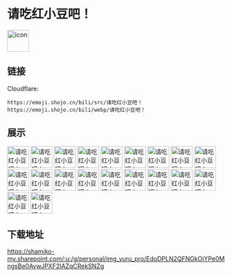 # 请吃红小豆吧！
<img src="https://emoji.shojo.cn/bili/src/请吃红小豆吧！/icon.png" width="50" height="50" alt="icon">

## 链接
Cloudflare:
```
https://emoji.shojo.cn/bili/src/请吃红小豆吧！
https://emoji.shojo.cn/bili/webp/请吃红小豆吧！
```
## 展示
<img src="https://emoji.shojo.cn/bili/src/请吃红小豆吧！/请吃红小豆吧！-wow.png" width="50" height="50" alt="请吃红小豆吧！-wow">
<img src="https://emoji.shojo.cn/bili/src/请吃红小豆吧！/请吃红小豆吧！-吃包.png" width="50" height="50" alt="请吃红小豆吧！-吃包">
<img src="https://emoji.shojo.cn/bili/src/请吃红小豆吧！/请吃红小豆吧！-倒地.png" width="50" height="50" alt="请吃红小豆吧！-倒地">
<img src="https://emoji.shojo.cn/bili/src/请吃红小豆吧！/请吃红小豆吧！-盯.png" width="50" height="50" alt="请吃红小豆吧！-盯">
<img src="https://emoji.shojo.cn/bili/src/请吃红小豆吧！/请吃红小豆吧！-翻白眼.png" width="50" height="50" alt="请吃红小豆吧！-翻白眼">
<img src="https://emoji.shojo.cn/bili/src/请吃红小豆吧！/请吃红小豆吧！-好难.png" width="50" height="50" alt="请吃红小豆吧！-好难">
<img src="https://emoji.shojo.cn/bili/src/请吃红小豆吧！/请吃红小豆吧！-喝水.png" width="50" height="50" alt="请吃红小豆吧！-喝水">
<img src="https://emoji.shojo.cn/bili/src/请吃红小豆吧！/请吃红小豆吧！-嘿嘿嘿.png" width="50" height="50" alt="请吃红小豆吧！-嘿嘿嘿">
<img src="https://emoji.shojo.cn/bili/src/请吃红小豆吧！/请吃红小豆吧！-开心.png" width="50" height="50" alt="请吃红小豆吧！-开心">
<img src="https://emoji.shojo.cn/bili/src/请吃红小豆吧！/请吃红小豆吧！-哭唧唧.png" width="50" height="50" alt="请吃红小豆吧！-哭唧唧">
<img src="https://emoji.shojo.cn/bili/src/请吃红小豆吧！/请吃红小豆吧！-略略略.png" width="50" height="50" alt="请吃红小豆吧！-略略略">
<img src="https://emoji.shojo.cn/bili/src/请吃红小豆吧！/请吃红小豆吧！-么么.png" width="50" height="50" alt="请吃红小豆吧！-么么">
<img src="https://emoji.shojo.cn/bili/src/请吃红小豆吧！/请吃红小豆吧！-哦.png" width="50" height="50" alt="请吃红小豆吧！-哦">
<img src="https://emoji.shojo.cn/bili/src/请吃红小豆吧！/请吃红小豆吧！-撒娇.png" width="50" height="50" alt="请吃红小豆吧！-撒娇">
<img src="https://emoji.shojo.cn/bili/src/请吃红小豆吧！/请吃红小豆吧！-受到惊吓.png" width="50" height="50" alt="请吃红小豆吧！-受到惊吓">
<img src="https://emoji.shojo.cn/bili/src/请吃红小豆吧！/请吃红小豆吧！-睡觉.png" width="50" height="50" alt="请吃红小豆吧！-睡觉">
<img src="https://emoji.shojo.cn/bili/src/请吃红小豆吧！/请吃红小豆吧！-问号脸.png" width="50" height="50" alt="请吃红小豆吧！-问号脸">
<img src="https://emoji.shojo.cn/bili/src/请吃红小豆吧！/请吃红小豆吧！-耶耶耶.png" width="50" height="50" alt="请吃红小豆吧！-耶耶耶">
<img src="https://emoji.shojo.cn/bili/src/请吃红小豆吧！/请吃红小豆吧！-一脸懵逼.png" width="50" height="50" alt="请吃红小豆吧！-一脸懵逼">
<img src="https://emoji.shojo.cn/bili/src/请吃红小豆吧！/请吃红小豆吧！-眨眼.png" width="50" height="50" alt="请吃红小豆吧！-眨眼">

## 下载地址

https://shamiko-my.sharepoint.com/:u:/g/personal/img_yuru_pro/EdoDPLN2QFNGkOiYPe0MngsBe0AvwJPXF2IAZqCRekSNZg